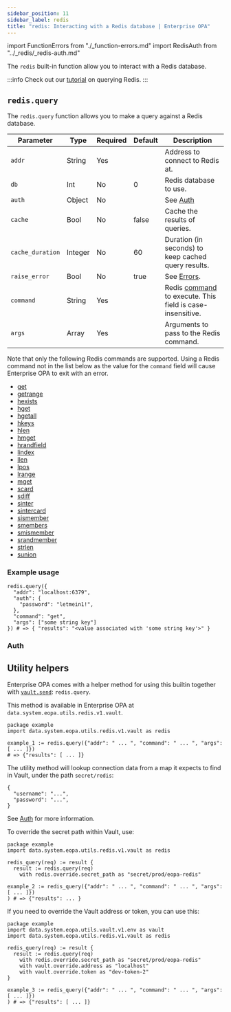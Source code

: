 ```yaml
---
sidebar_position: 11
sidebar_label: redis
title: "redis: Interacting with a Redis database | Enterprise OPA"
---
```


import FunctionErrors from "./_function-errors.md"
import RedisAuth from "../_redis/_redis-auth.md"

The `redis` built-in function allow you to interact with a Redis database.

:::info
Check out our [tutorial](/enterprise-opa/tutorials/using-data/querying-redis) on querying Redis.
:::


## `redis.query`

The `redis.query` function allows you to make a query against a Redis database.

| Parameter | Type | Required | Default | Description |
| --- | --- | --- | --- | --- |
| `addr` | String | Yes |  | Address to connect to Redis at. |
| `db` | Int | No | 0 | Redis database to use. |
| `auth` | Object | No |  | See [Auth](#auth) |
| `cache` | Bool | No | false | Cache the results of queries. |
| `cache_duration` | Integer | No | 60 | Duration (in seconds) to keep cached query results. |
| `raise_error` | Bool | No | true | See [Errors](#errors). |
| `command` | String | Yes | | Redis [command](https://redis.io/commands/) to execute. This field is case-insensitive. |
| `args` | Array | Yes | | Arguments to pass to the Redis command. |

Note that only the following Redis commands are supported. Using a Redis command not in the list below as the value for the `command` field will cause Enterprise OPA to exit with an error.

- [get](https://redis.io/commands/get)
- [getrange](https://redis.io/commands/getrange)
- [hexists](https://redis.io/commands/hexists)
- [hget](https://redis.io/commands/hget)
- [hgetall](https://redis.io/commands/hgetall)
- [hkeys](https://redis.io/commands/hkeys)
- [hlen](https://redis.io/commands/hlen)
- [hmget](https://redis.io/commands/hmget)
- [hrandfield](https://redis.io/commands/hrandfield)
- [lindex](https://redis.io/commands/lindex)
- [llen](https://redis.io/commands/llen)
- [lpos](https://redis.io/commands/lpos)
- [lrange](https://redis.io/commands/lrange)
- [mget](https://redis.io/commands/mget)
- [scard](https://redis.io/commands/scard)
- [sdiff](https://redis.io/commands/sdiff)
- [sinter](https://redis.io/commands/sinter)
- [sintercard](https://redis.io/commands/sintercard)
- [sismember](https://redis.io/commands/sismember)
- [smembers](https://redis.io/commands/smembers)
- [smismember](https://redis.io/commands/smismember)
- [srandmember](https://redis.io/commands/srandmember)
- [strlen](https://redis.io/commands/strlen)
- [sunion](https://redis.io/commands/sunion)


### Example usage

```rego
redis.query({
  "addr": "localhost:6379",
  "auth": {
    "password": "letmein1!",
  },
  "command": "get",
  "args": ["some string key"]
}) # => { "results": "<value associated with 'some string key'>" }
```


### Auth

<RedisAuth />

<FunctionErrors />


## Utility helpers

Enterprise OPA comes with a helper method for using this builtin together with
[`vault.send`](vault): `redis.query`.

This method is available in Enterprise OPA at `data.system.eopa.utils.redis.v1.vault`.

```rego
package example
import data.system.eopa.utils.redis.v1.vault as redis

example_1 := redis.query({"addr": " ... ", "command": " ... ", "args": [ ... ]})
# => {"results": [ ... ]}
```

The utility method will lookup connection data from a map it expects to find in
Vault, under the path `secret/redis`:

```rego
{
  "username": "...",
  "password": "...",
}
```

See [Auth](#auth) for more information.

To override the secret path within Vault, use:

```rego
package example
import data.system.eopa.utils.redis.v1.vault as redis

redis_query(req) := result {
  result := redis.query(req)
    with redis.override.secret_path as "secret/prod/eopa-redis"

example_2 := redis_query({"addr": " ... ", "command": " ... ", "args": [ ... ]})
) # => {"results": ... }
```

If you need to override the Vault address or token, you can use this:

```rego
package example
import data.system.eopa.utils.vault.v1.env as vault
import data.system.eopa.utils.redis.v1.vault as redis

redis_query(req) := result {
  result := redis.query(req)
    with redis.override.secret_path as "secret/prod/eopa-redis"
    with vault.override.address as "localhost"
    with vault.override.token as "dev-token-2"
}

example_3 := redis_query({"addr": " ... ", "command": " ... ", "args": [ ... ]})
) # => {"results": [ ... ]}
```
